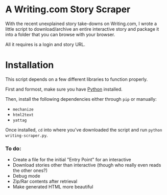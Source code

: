 A Writing.com Story Scraper
==================

With the recent unexplained story take-downs on Writing.com, I wrote a little script to download/archive an entire interactive story and package it into a folder that you can browse with your browser.

All it requires is a login and story URL.

Installation
============

This script depends on a few different libraries to function properly. 

First and formost, make sure you have [Python](http://python.org/downloads/) installed.

Then, install the following dependencies either through `pip` or manually:

* `mechanize`
* `html2text`
* `yattag`

Once installed, `cd` into where you've downloaded the script and run `python writing-scraper.py`.

### To do:

* Create a file for the initial "Entry Point" for an interactive
* Download stories other than interactive (though who really even reads the other ones?)
* Debug mode
* Zip/Rar contents after retrieval
* Make generated HTML more beautiful
